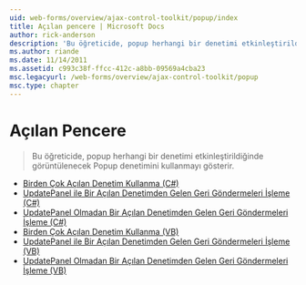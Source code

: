 ```yaml
---
uid: web-forms/overview/ajax-control-toolkit/popup/index
title: Açılan pencere | Microsoft Docs
author: rick-anderson
description: 'Bu öğreticide, popup herhangi bir denetimi etkinleştirildiğinde görüntülenecek Popup denetimini kullanmayı gösterir.'
ms.author: riande
ms.date: 11/14/2011
ms.assetid: c993c38f-ffcc-412c-a8bb-09569a4cba23
msc.legacyurl: /web-forms/overview/ajax-control-toolkit/popup
msc.type: chapter
---
```

<a name="popup"></a>Açılan Pencere
====================
> Bu öğreticide, popup herhangi bir denetimi etkinleştirildiğinde görüntülenecek Popup denetimini kullanmayı gösterir.


- [Birden Çok Açılan Denetim Kullanma (C#)](using-multiple-popup-controls-cs.md)
- [UpdatePanel ile Bir Açılan Denetimden Gelen Geri Göndermeleri İşleme (C#)](handling-postbacks-from-a-popup-control-with-an-updatepanel-cs.md)
- [UpdatePanel Olmadan Bir Açılan Denetimden Gelen Geri Göndermeleri İşleme (C#)](handling-postbacks-from-a-popup-control-without-an-updatepanel-cs.md)
- [Birden Çok Açılan Denetim Kullanma (VB)](using-multiple-popup-controls-vb.md)
- [UpdatePanel ile Bir Açılan Denetimden Gelen Geri Göndermeleri İşleme (VB)](handling-postbacks-from-a-popup-control-with-an-updatepanel-vb.md)
- [UpdatePanel Olmadan Bir Açılan Denetimden Gelen Geri Göndermeleri İşleme (VB)](handling-postbacks-from-a-popup-control-without-an-updatepanel-vb.md)
